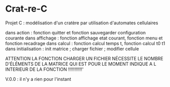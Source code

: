 # Crat-re-C
Projet C : modélisation d'un cratère par utilisation d'automates cellulaires

dans action : fonction quitter et fonction sauvegarder configuration courante 
dans affichage : fonction affichage etat courant, fonction menu et fonction recadrage
dans calcul : fonction calcul temps t, fonction calcul t0 t1 
dans initialisation : init matrice ; charger fichier ; modifier cellule 


ATTENTION LA FONCTION CHARGER UN FICHIER NÉCESSITE LE NOMBRE D'ÉLÉMENTS DE LA MATRICE QUI EST POUR LE MOMENT INDIQUE A L INTERIEUR DE LA FONCTION !!!!!!!!!!!'


V.0.0 : il n'y a rien pour l'instant

